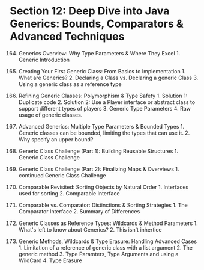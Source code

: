 # Section 12: Deep Dive into Java Generics: Bounds, Comparators & Advanced Techniques

164. Generics Overview: Why Type Parameters & Where They Excel
    1. Generic Introduction

165. Creating Your First Generic Class: From Basics to Implementation
    1. What are Generics?
    2. Declaring a Class vs. Declaring a generic Class
    3. Using a generic class as a reference type

166. Refining Generic Classes: Polymorphism & Type Safety
    1. Solution 1: Duplicate code
    2. Solution 2: Use a Player interface or abstract class to support different types of players
    3. Generic Type Parameters
    4. Raw usage of generic classes.

167. Advanced Generics: Multiple Type Parameters & Bounded Types
    1. Generic classes can be bounded, limiting the types that can use it.
    2. Why specify an upper bound?

168. Generic Class Challenge (Part 1): Building Reusable Structures
    1. Generic Class Challenge

169. Generic Class Challenge (Part 2): Finalizing Maps & Overviews
    1. continued Generic Class Challenge

170. Comparable Revisited: Sorting Objects by Natural Order
    1. Interfaces used for sorting
    2. Comparable Interface

171. Comparable vs. Comparator: Distinctions & Sorting Strategies
    1. The Comparator Interface
    2. Summary of Differences

172. Generic Classes as Reference Types: Wildcards & Method Parameters
    1. What's left to know about Generics?
    2. This isn't inhertice

173. Generic Methods, Wildcards & Type Erasure: Handling Advanced Cases
    1. Limitation of a reference of generic class with a list argument
    2. The generic method
    3. Type Paramters, Type Arguments and using a WildCard
    4. Type Erasure